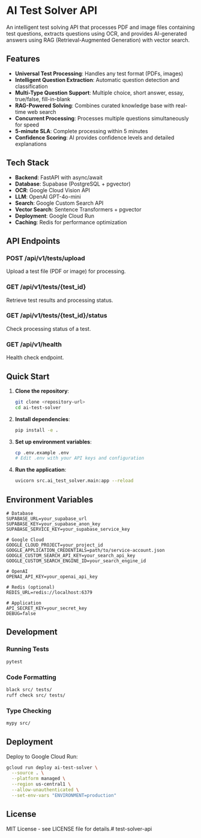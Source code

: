 # AI Test Solver API

An intelligent test solving API that processes PDF and image files containing test questions, extracts questions using OCR, and provides AI-generated answers using RAG (Retrieval-Augmented Generation) with vector search.

## Features

- **Universal Test Processing**: Handles any test format (PDFs, images)
- **Intelligent Question Extraction**: Automatic question detection and classification
- **Multi-Type Question Support**: Multiple choice, short answer, essay, true/false, fill-in-blank
- **RAG-Powered Solving**: Combines curated knowledge base with real-time web search
- **Concurrent Processing**: Processes multiple questions simultaneously for speed
- **5-minute SLA**: Complete processing within 5 minutes
- **Confidence Scoring**: AI provides confidence levels and detailed explanations

## Tech Stack

- **Backend**: FastAPI with async/await
- **Database**: Supabase (PostgreSQL + pgvector)
- **OCR**: Google Cloud Vision API
- **LLM**: OpenAI GPT-4o-mini
- **Search**: Google Custom Search API
- **Vector Search**: Sentence Transformers + pgvector
- **Deployment**: Google Cloud Run
- **Caching**: Redis for performance optimization

## API Endpoints

### POST /api/v1/tests/upload
Upload a test file (PDF or image) for processing.

### GET /api/v1/tests/{test_id}
Retrieve test results and processing status.

### GET /api/v1/tests/{test_id}/status
Check processing status of a test.

### GET /api/v1/health
Health check endpoint.

## Quick Start

1. **Clone the repository**:
   ```bash
   git clone <repository-url>
   cd ai-test-solver
   ```

2. **Install dependencies**:
   ```bash
   pip install -e .
   ```

3. **Set up environment variables**:
   ```bash
   cp .env.example .env
   # Edit .env with your API keys and configuration
   ```

4. **Run the application**:
   ```bash
   uvicorn src.ai_test_solver.main:app --reload
   ```

## Environment Variables

```env
# Database
SUPABASE_URL=your_supabase_url
SUPABASE_KEY=your_supabase_anon_key
SUPABASE_SERVICE_KEY=your_supabase_service_key

# Google Cloud
GOOGLE_CLOUD_PROJECT=your_project_id
GOOGLE_APPLICATION_CREDENTIALS=path/to/service-account.json
GOOGLE_CUSTOM_SEARCH_API_KEY=your_search_api_key
GOOGLE_CUSTOM_SEARCH_ENGINE_ID=your_search_engine_id

# OpenAI
OPENAI_API_KEY=your_openai_api_key

# Redis (optional)
REDIS_URL=redis://localhost:6379

# Application
API_SECRET_KEY=your_secret_key
DEBUG=false
```

## Development

### Running Tests
```bash
pytest
```

### Code Formatting
```bash
black src/ tests/
ruff check src/ tests/
```

### Type Checking
```bash
mypy src/
```

## Deployment

Deploy to Google Cloud Run:

```bash
gcloud run deploy ai-test-solver \
  --source . \
  --platform managed \
  --region us-central1 \
  --allow-unauthenticated \
  --set-env-vars "ENVIRONMENT=production"
```

## License

MIT License - see LICENSE file for details.# test-solver-api
